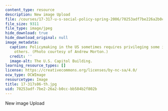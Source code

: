 ```yaml
---
content_type: resource
description: New image Upload
file: /courses/17-317-u-s-social-policy-spring-2006/70253adf7be226a2b0ccbb584b2f802b_17-317s06-th.jpg
file_size: 9311
file_type: image/jpeg
hide_download: true
hide_download_original: null
image_metadata:
  caption: Policymaking in the US sometimes requires privileging some interests over
    others. (Photo courtesy of Andrew Morton.)
  credit: ''
  image-alt: The U.S. Capitol Building.
learning_resource_types: []
license: https://creativecommons.org/licenses/by-nc-sa/4.0/
ocw_type: OCWImage
resourcetype: Image
title: 17-317s06-th.jpg
uid: 70253adf-7be2-26a2-b0cc-bb584b2f802b
---
```

New image Upload